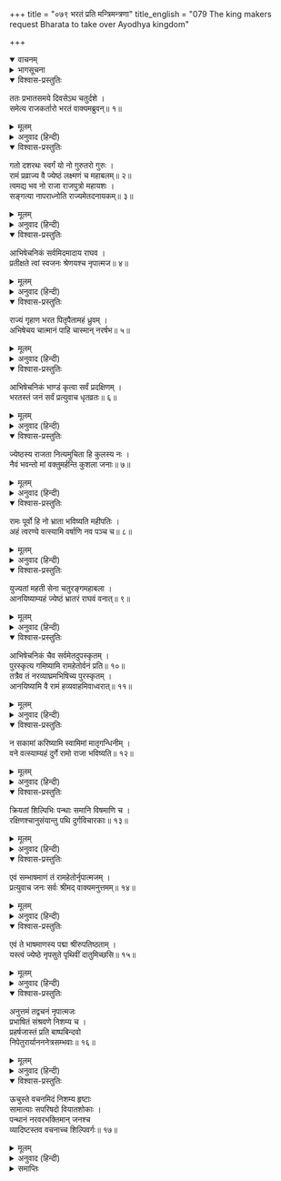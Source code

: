 +++
title = "०७९ भरतं प्रति मन्त्रिमन्त्रणा"
title_english = "079 The king makers request Bharata to take over Ayodhya kingdom"

+++
<details open><summary>वाचनम्</summary>
<div caption="श्रीराम-हरिसीताराममूर्ति-घनपाठिभ्यां वचनम्" class="audioEmbed" src="https://archive.org/download/Ramayana-recitation-Sriram-harisItArAmamUrti-Ghanapaati-v2/Kanda_2/Kanda_2_AYK-079-Bharatham_Prathi_Mantri_Mantrana.mp3"></div>
</details>

<details><summary>भागसूचना</summary>

79. मन्त्री आदिका भरतसे राज्य ग्रहण करनेके लिये प्रस्ताव तथा भरतका अभिषेक-सामग्रीकी परिक्रमा करके श्रीरामको ही राज्यका अधिकारी बताकर उन्हें लौटा लानेके लिये चलनेके निमित्त व्यवस्था करनेकी सबको आज्ञा देना
</details>

<details open><summary>विश्वास-प्रस्तुतिः</summary>

ततः प्रभातसमये दिवसेऽथ चतुर्दशे ।  
समेत्य राजकर्तारो भरतं वाक्यमब्रुवन्॥ १॥
</details>

<details><summary>मूलम्</summary>

ततः प्रभातसमये दिवसेऽथ चतुर्दशे ।  
समेत्य राजकर्तारो भरतं वाक्यमब्रुवन्॥ १॥
</details>

<details><summary>अनुवाद (हिन्दी)</summary>

तदनन्तर चौदहवें दिन प्रातःकाल समस्त राजकर्मचारी मिलकर भरतसे इस प्रकार बोले—॥ १॥
</details>

<details open><summary>विश्वास-प्रस्तुतिः</summary>

गतो दशरथः स्वर्गं यो नो गुरुतरो गुरुः ।  
रामं प्रव्राज्य वै ज्येष्ठं लक्ष्मणं च महाबलम्॥ २॥  
त्वमद्य भव नो राजा राजपुत्रो महायशः ।  
सङ्गत्या नापराध्नोति राज्यमेतदनायकम्॥ ३॥
</details>

<details><summary>मूलम्</summary>

गतो दशरथः स्वर्गं यो नो गुरुतरो गुरुः ।  
रामं प्रव्राज्य वै ज्येष्ठं लक्ष्मणं च महाबलम्॥ २॥  
त्वमद्य भव नो राजा राजपुत्रो महायशः ।  
सङ्गत्या नापराध्नोति राज्यमेतदनायकम्॥ ३॥
</details>

<details><summary>अनुवाद (हिन्दी)</summary>

‘महायशस्वी राजकुमार! जो हमारे सर्वश्रेष्ठ गुरु थे, वे महाराज दशरथ तो अपने ज्येष्ठ पुत्र श्रीराम तथा महाबली लक्ष्मणको वनमें भेजकर स्वयं स्वर्गलोकको चले गये, अब इस राज्यका कोई स्वामी नहीं है; इसलिये अब आप ही हमारे राजा हों । आपके बड़े भाईको स्वयं महाराजने वनवासकी आज्ञा दी और आपको यह राज्य प्रदान किया! अतः आपका राजा होना न्यायसङ्गत है । इस सङ्गतिके कारण ही आप राज्यको अपने अधिकारमें लेकर किसीके प्रति कोई अपराध नहीं कर रहे हैं॥ २-३॥
</details>

<details open><summary>विश्वास-प्रस्तुतिः</summary>

आभिषेचनिकं सर्वमिदमादाय राघव ।  
प्रतीक्षते त्वां स्वजनः श्रेणयश्च नृपात्मज॥ ४॥
</details>

<details><summary>मूलम्</summary>

आभिषेचनिकं सर्वमिदमादाय राघव ।  
प्रतीक्षते त्वां स्वजनः श्रेणयश्च नृपात्मज॥ ४॥
</details>

<details><summary>अनुवाद (हिन्दी)</summary>

‘राजकुमार रघुनन्दन! ये मन्त्री आदि स्वजन, पुरवासी तथा सेठलोग अभिषेककी सब सामग्री लेकर आपकी राह देखते हैं॥ ४॥
</details>

<details open><summary>विश्वास-प्रस्तुतिः</summary>

राज्यं गृहाण भरत पितृपैतामहं ध्रुवम् ।  
अभिषेचय चात्मानं पाहि चास्मान् नरर्षभ॥ ५॥
</details>

<details><summary>मूलम्</summary>

राज्यं गृहाण भरत पितृपैतामहं ध्रुवम् ।  
अभिषेचय चात्मानं पाहि चास्मान् नरर्षभ॥ ५॥
</details>

<details><summary>अनुवाद (हिन्दी)</summary>

‘भरतजी! आप अपने माता-पितामहोंके इस राज्यको अवश्य ग्रहण कीजिये । नरश्रेष्ठ! राजाके पदपर अपना अभिषेक कराइये और हमलोगोंकी रक्षा कीजिये’॥
</details>

<details open><summary>विश्वास-प्रस्तुतिः</summary>

आभिषेचनिकं भाण्डं कृत्वा सर्वं प्रदक्षिणम् ।  
भरतस्तं जनं सर्वं प्रत्युवाच धृतव्रतः॥ ६॥
</details>

<details><summary>मूलम्</summary>

आभिषेचनिकं भाण्डं कृत्वा सर्वं प्रदक्षिणम् ।  
भरतस्तं जनं सर्वं प्रत्युवाच धृतव्रतः॥ ६॥
</details>

<details><summary>अनुवाद (हिन्दी)</summary>

यह सुनकर उत्तम व्रतको धारण करनेवाले भरतने अभिषेकके लिये रखी हुई कलश आदि सब सामग्रीकी प्रदक्षिणा की और वहाँ उपस्थित हुए सब लोगोंको इस प्रकार उत्तर दिया—॥ ६॥
</details>

<details open><summary>विश्वास-प्रस्तुतिः</summary>

ज्येष्ठस्य राजता नित्यमुचिता हि कुलस्य नः ।  
नैवं भवन्तो मां वक्तुमर्हन्ति कुशला जनाः॥ ७॥
</details>

<details><summary>मूलम्</summary>

ज्येष्ठस्य राजता नित्यमुचिता हि कुलस्य नः ।  
नैवं भवन्तो मां वक्तुमर्हन्ति कुशला जनाः॥ ७॥
</details>

<details><summary>अनुवाद (हिन्दी)</summary>

‘सज्जनो! आपलोग बुद्धिमान् हैं, आपको मुझसे ऐसी बात नहीं कहनी चाहिये । हमारे कुलमें सदा ज्येष्ठ पुत्र ही राज्यका अधिकारी होता आया है और यही उचित भी है॥ ७॥
</details>

<details open><summary>विश्वास-प्रस्तुतिः</summary>

रामः पूर्वो हि नो भ्राता भविष्यति महीपतिः ।  
अहं त्वरण्ये वत्स्यामि वर्षाणि नव पञ्च च॥ ८॥
</details>

<details><summary>मूलम्</summary>

रामः पूर्वो हि नो भ्राता भविष्यति महीपतिः ।  
अहं त्वरण्ये वत्स्यामि वर्षाणि नव पञ्च च॥ ८॥
</details>

<details><summary>अनुवाद (हिन्दी)</summary>

‘श्रीरामचन्द्रजी हमलोगोंके बड़े भाई हैं, अतः वे ही राजा होंगे । उनके बदले मैं ही चौदह वर्षोंतक वनमें निवास करूँगा॥ ८॥
</details>

<details open><summary>विश्वास-प्रस्तुतिः</summary>

युज्यतां महती सेना चतुरङ्गमहाबला ।  
आनयिष्याम्यहं ज्येष्ठं भ्रातरं राघवं वनात्॥ ९॥
</details>

<details><summary>मूलम्</summary>

युज्यतां महती सेना चतुरङ्गमहाबला ।  
आनयिष्याम्यहं ज्येष्ठं भ्रातरं राघवं वनात्॥ ९॥
</details>

<details><summary>अनुवाद (हिन्दी)</summary>

‘आपलोग विशाल चतुरङ्गिणी सेना, जो सब प्रकारसे सबल हो, तैयार कीजिये । मैं अपने ज्येष्ठ भ्राता श्रीरामचन्द्रजीको वनसे लौटा लाऊँगा॥ ९॥
</details>

<details open><summary>विश्वास-प्रस्तुतिः</summary>

आभिषेचनिकं चैव सर्वमेतदुपस्कृतम् ।  
पुरस्कृत्य गमिष्यामि रामहेतोर्वनं प्रति॥ १०॥  
तत्रैव तं नरव्याघ्रमभिषिच्य पुरस्कृतम् ।  
आनयिष्यामि वै रामं हव्यवाहमिवाध्वरात्॥ ११॥
</details>

<details><summary>मूलम्</summary>

आभिषेचनिकं चैव सर्वमेतदुपस्कृतम् ।  
पुरस्कृत्य गमिष्यामि रामहेतोर्वनं प्रति॥ १०॥  
तत्रैव तं नरव्याघ्रमभिषिच्य पुरस्कृतम् ।  
आनयिष्यामि वै रामं हव्यवाहमिवाध्वरात्॥ ११॥
</details>

<details><summary>अनुवाद (हिन्दी)</summary>

‘अभिषेकके लिये संचित हुई इस सारी सामग्रीको आगे करके मैं श्रीरामसे मिलनेके लिये वनमें चलूँगा और उन नरश्रेष्ठ श्रीरामचन्द्रजीका वहीं अभिषेक करके यज्ञसे लायी जानेवाली अग्निके समान उन्हें आगे करके अयोध्यामें ले आऊँगा॥ १०-११॥
</details>

<details open><summary>विश्वास-प्रस्तुतिः</summary>

न सकामां करिष्यामि स्वामिमां मातृगन्धिनीम् ।  
वने वत्स्याम्यहं दुर्गे रामो राजा भविष्यति॥ १२॥
</details>

<details><summary>मूलम्</summary>

न सकामां करिष्यामि स्वामिमां मातृगन्धिनीम् ।  
वने वत्स्याम्यहं दुर्गे रामो राजा भविष्यति॥ १२॥
</details>

<details><summary>अनुवाद (हिन्दी)</summary>

‘परंतु जिसमें लेशमात्र मातृभाव शेष है, अपनी माता कहलानेवाली इस कैकेयीको मैं कदापि सफलमनोरथ नहीं होने दूँगा । श्रीराम यहाँके राजा होंगे और मैं दुर्गम वनमें निवास करूँगा॥ १२॥
</details>

<details open><summary>विश्वास-प्रस्तुतिः</summary>

क्रियतां शिल्पिभिः पन्थाः समानि विषमाणि च ।  
रक्षिणश्चानुसंयान्तु पथि दुर्गविचारकाः॥ १३॥
</details>

<details><summary>मूलम्</summary>

क्रियतां शिल्पिभिः पन्थाः समानि विषमाणि च ।  
रक्षिणश्चानुसंयान्तु पथि दुर्गविचारकाः॥ १३॥
</details>

<details><summary>अनुवाद (हिन्दी)</summary>

‘कारीगर आगे जाकर रास्ता बनायें, ऊँची-नीची भूमिको बराबर करें तथा मार्गमें दुर्गम स्थानोंकी जानकारी रखनेवाले रक्षक भी साथ-साथ चलें’॥ १३॥
</details>

<details open><summary>विश्वास-प्रस्तुतिः</summary>

एवं सम्भाषमाणं तं रामहेतोर्नृपात्मजम् ।  
प्रत्युवाच जनः सर्वः श्रीमद् वाक्यमनुत्तमम्॥ १४॥
</details>

<details><summary>मूलम्</summary>

एवं सम्भाषमाणं तं रामहेतोर्नृपात्मजम् ।  
प्रत्युवाच जनः सर्वः श्रीमद् वाक्यमनुत्तमम्॥ १४॥
</details>

<details><summary>अनुवाद (हिन्दी)</summary>

श्रीरामचन्द्रजीके लिये ऐसी बातें कहते हुए राजकुमार भरतसे वहाँ आये हुए सब लोगोंने इस प्रकार सुन्दर एवं परम उत्तम बात कही—॥ १४॥
</details>

<details open><summary>विश्वास-प्रस्तुतिः</summary>

एवं ते भाषमाणस्य पद्मा श्रीरुपतिष्ठताम् ।  
यस्त्वं ज्येष्ठे नृपसुते पृथिवीं दातुमिच्छसि॥ १५॥
</details>

<details><summary>मूलम्</summary>

एवं ते भाषमाणस्य पद्मा श्रीरुपतिष्ठताम् ।  
यस्त्वं ज्येष्ठे नृपसुते पृथिवीं दातुमिच्छसि॥ १५॥
</details>

<details><summary>अनुवाद (हिन्दी)</summary>

‘भरतजी! ऐसे उत्तम वचन कहनेवाले आपके पास कमलवनमें निवास करनेवाली लक्ष्मी अवस्थित हों; क्योंकि आप राजाके ज्येष्ठ पुत्र श्रीरामको स्वयं ही इस पृथिवीका राज्य लौटा देना चाहते हैं’॥ १५॥
</details>

<details open><summary>विश्वास-प्रस्तुतिः</summary>

अनुत्तमं तद्वचनं नृपात्मजः  
प्रभाषितं संश्रवणे निशम्य च ।  
प्रहर्षजास्तं प्रति बाष्पबिन्दवो  
निपेतुरार्यानननेत्रसम्भवाः॥ १६॥
</details>

<details><summary>मूलम्</summary>

अनुत्तमं तद्वचनं नृपात्मजः  
प्रभाषितं संश्रवणे निशम्य च ।  
प्रहर्षजास्तं प्रति बाष्पबिन्दवो  
निपेतुरार्यानननेत्रसम्भवाः॥ १६॥
</details>

<details><summary>अनुवाद (हिन्दी)</summary>

उन लोगोंका कहा हुआ वह परम उत्तम आशीर्वचन जब कानमें पड़ा, तब उसे सुनकर राजकुमार भरतको बड़ी प्रसन्नता हुई । उन सबकी ओर देखकर भरतके मुखमण्डलमें सुशोभित होनेवाले नेत्रोंसे हर्षजनित आँसुओंकी बूँदें गिरने लगीं॥ १६॥
</details>

<details open><summary>विश्वास-प्रस्तुतिः</summary>

ऊचुस्ते वचनमिदं निशम्य हृष्टाः  
सामात्याः सपरिषदो वियातशोकाः ।  
पन्थानं नरवरभक्तिमान् जनश्च  
व्यादिष्टस्तव वचनाच्च शिल्पिवर्गः॥ १७॥
</details>

<details><summary>मूलम्</summary>

ऊचुस्ते वचनमिदं निशम्य हृष्टाः  
सामात्याः सपरिषदो वियातशोकाः ।  
पन्थानं नरवरभक्तिमान् जनश्च  
व्यादिष्टस्तव वचनाच्च शिल्पिवर्गः॥ १७॥
</details>

<details><summary>अनुवाद (हिन्दी)</summary>

भरतके मुखसे श्रीरामको ले आनेकी बात सुनकर उस सभाके सभी सदस्यों और मन्त्रियोंसहित समस्त राजकर्मचारी हर्षसे खिल उठे । उनका सारा शोक दूर हो गया और वे भरतसे बोले—‘नरश्रेष्ठ! आपकी आज्ञाके अनुसार राजपरिवारके प्रति भक्तिभाव रखनेवाले कारीगरों और रक्षकोंको मार्ग ठीक करनेके लिये भेज दिया गया है’॥
</details>

<details><summary>समाप्तिः</summary>

इत्यार्षे श्रीमद्रामायणे वाल्मीकीये आदिकाव्येऽयोध्याकाण्डे एकोनाशीतितमः सर्गः॥ ७९॥  
इस प्रकार श्रीवाल्मीकिनिर्मित आर्षरामायण आदिकाव्यके अयोध्याकाण्डमें उन्नासीवाँ सर्ग पूरा हुआ॥ ७९॥
</details>

